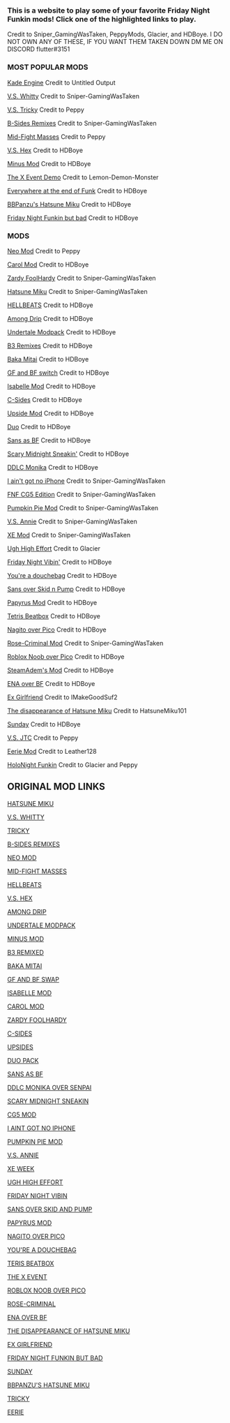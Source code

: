 ### This is a website to play some of your favorite Friday Night Funkin mods! Click one of the highlighted links to play.

Credit to Sniper_GamingWasTaken, PeppyMods, Glacier, and HDBoye. I DO NOT OWN ANY OF THESE, IF YOU WANT THEM TAKEN DOWN DM ME ON DISCORD flutter#3151

### MOST POPULAR MODS

[Kade Engine](https://untitledoutput.itch.io/friday-night-funkin-kade-engine) Credit to Untitled Output

[V.S. Whitty](https://sniper-gamingwastaken.itch.io/friday-night-funkin-vs-whitty-full-week-optimized-kade-engine) Credit to Sniper-GamingWasTaken

[V.S. Tricky](https://elpeppywall.github.io/Mods/Tricky) Credit to Peppy

[B-Sides Remixes](https://sniper-gamingwastaken.itch.io/friday-night-funkin-b-sides-optimized-kade-engine-ver) Credit to Sniper-GamingWasTaken

[Mid-Fight Masses](https://elpeppywall.github.io/Mods/Sarvente) Credit to Peppy

[V.S. Hex](https://hdboye.github.io/FnfModAttempt/hex) Credit to HDBoye

[Minus Mod](https://hdboye.github.io/FnfModAttempt/minus) Credit to HDBoye

[The X Event Demo](https://lemon-demon-monster.itch.io/the-x-event-demo) Credit to Lemon-Demon-Monster

[Everywhere at the end of Funk](https://hdboye.github.io/FnfModAttempt2/end) Credit to HDBoye

[BBPanzu's Hatsune Miku](https://hdboye.github.io/FnfModAttempt2/bbmiku) Credit to HDBoye

[Friday Night Funkin but bad](https://hdboye.github.io/FnfModAttempt2/bad) Credit to HDBoye

### MODS

[Neo Mod](https://peppymods.itch.io/neo?secret=TNWwnRNyKy9ofksuJ9tFQ0ZMn1I) Credit to Peppy 

[Carol Mod](https://hdboye.github.io/FnfModAttempt/carol) Credit to HDBoye

[Zardy FoolHardy](https://sniper-gamingwastaken.itch.io/friday-night-funkin-vs-zardy-full-week-optimized-kade-engine) Credit to Sniper-GamingWasTaken

[Hatsune Miku](https://sniper-gamingwastaken.itch.io/friday-night-funkin-miku-mod-kade) Credit to Sniper-GamingWasTaken

[HELLBEATS](https://hdboye.github.io/FnfModAttempt/hellbeats) Credit to HDBoye

[Among Drip](https://hdboye.github.io/FnfModAttempt/drip) Credit to HDBoye

[Undertale Modpack](https://hdboye.github.io/FnfModAttempt/undertale) Credit to HDBoye

[B3 Remixes](https://hdboye.github.io/FnfModAttempt/bthree) Credit to HDBoye

[Baka Mitai](https://hdboye.github.io/FnfModAttempt/mitai) Credit to HDBoye

[GF and BF switch](https://hdboye.github.io/FnfModAttempt/switch) Credit to HDBoye

[Isabelle Mod](https://hdboye.github.io/FnfModAttempt/isabelle) Credit to HDBoye

[C-Sides](https://hdboye.github.io/FnfModAttempt/cside) Credit to HDBoye

[Upside Mod](https://hdboye.github.io/FnfModAttempt/upside) Credit to HDBoye

[Duo](https://hdboye.github.io/FnfModAttempt/duo) Credit to HDBoye

[Sans as BF](https://hdboye.github.io/FnfModAttempt/sans) Credit to HDBoye

[Scary Midnight Sneakin'](https://hdboye.github.io/FnfModAttempt/scary) Credit to HDBoye

[DDLC Monika](https://hdboye.github.io/FnfModAttempt/monika) Credit to HDBoye

[I ain't got no iPhone](https://sniper-gamingwastaken.itch.io/friday-night-funkin-but-monster-has-no-iphone) Credit to Sniper-GamingWasTaken

[FNF CG5 Edition](https://sniper-gamingwastaken.itch.io/friday-night-funkin-cg5-edition-full-week-optimized-kade-engine) Credit to Sniper-GamingWasTaken

[Pumpkin Pie Mod](https://sniper-gamingwastaken.itch.io/friday-night-funkin-pumkin-pie-custom-song) Credit to Sniper-GamingWasTaken

[V.S. Annie](https://sniper-gamingwastaken.itch.io/friday-night-funkin-annie-custom-week-optomized-kade-engine-version) Credit to Sniper-GamingWasTaken

[XE Mod](https://sniper-gamingwastaken.itch.io/friday-night-funkin-custom-week-xe-optimized) Credit to Sniper-GamingWasTaken

[Ugh High Effort](https://glacierr.itch.io/ugh) Credit to Glacier

[Friday Night Vibin'](https://hdboye.github.io/FnfModAttempt2/vibin/) Credit to HDBoye

[You're a douchebag](https://hdboye.github.io/FnfModAttempt/douchebag) Credit to HDBoye

[Sans over Skid n Pump](https://hdboye.github.io/FnfModAttempt/sansvs) Credit to HDBoye

[Papyrus Mod](https://hdboye.github.io/FnfModAttempt/papyrus) Credit to HDBoye

[Tetris Beatbox](https://hdboye.github.io/FnfModAttempt/tetris) Credit to HDBoye

[Nagito over Pico](https://hdboye.github.io/FnfModAttempt/nagito) Credit to HDBoye

[Rose-Criminal Mod](https://sniper-gamingwastaken.itch.io/friday-night-funkin-rose-criminal-port) Credit to Sniper-GamingWasTaken

[Roblox Noob over Pico](https://hdboye.github.io/FnfModAttempt/noob) Credit to HDBoye

[SteamAdem's Mod](https://hdboye.github.io/FnfModAttempt/peter) Credit to HDBoye

[ENA over BF](https://hdboye.github.io/FnfModAttempt/ena) Credit to HDBoye

[Ex Girlfriend](https://imakegoodsuf2.itch.io/ex-girlfriend-kade-engine) Credit to IMakeGoodSuf2

[The disappearance of Hatsune Miku](https://hatsunemiku101.itch.io/the-disappearance-of-hatsune-miku) Credit to HatsuneMiku101

[Sunday](https://hdboye.github.io/FnfModAttempt2/sunday) Credit to HDBoye

[V.S. JTC](https://peppymods.itch.io/vs-jtc/download/DnXpsc2HncMqapf7j_jpwxvP5yzhBXFLOAr6FE26) Credit to Peppy

[Eerie Mod](https://leather128.itch.io/fnf-eerie-mod-ss-mod) Credit to Leather128

[HoloNight Funkin](https://glacierr.itch.io/holonight) Credit to Glacier and Peppy

## ORIGINAL MOD LINKS

[HATSUNE MIKU](https://gamebanana.com/gamefiles/17106)

[V.S. WHITTY](https://gamebanana.com/gamefiles/14457)

[TRICKY](https://gamebanana.com/gamefiles/17466)

[B-SIDES REMIXES](https://gamebanana.com/gamefiles/13686)

[NEO MOD](https://gamebanana.com/gamefiles/15172)

[MID-FIGHT MASSES](https://gamebanana.com/gamefiles/17646)

[HELLBEATS](https://gamebanana.com/gamefiles/13979)

[V.S. HEX](https://gamebanana.com/gamefiles/14942)

[AMONG DRIP](https://gamebanana.com/gamefiles/13904)

[UNDERTALE MODPACK](https://gamebanana.com/skins/184492)

[MINUS MOD](https://gamebanana.com/skins/186737)

[B3 REMIXED](https://gamebanana.com/gamefiles/13933)

[BAKA MITAI](https://gamebanana.com/gamefiles/13826)

[GF AND BF SWAP](https://gamebanana.com/skins/185192)

[ISABELLE MOD](https://gamebanana.com/skins/190056)

[CAROL MOD](https://gamebanana.com/gamefiles/15276)

[ZARDY FOOLHARDY](https://gamebanana.com/gamefiles/17880)

[C-SIDES](https://gamebanana.com/gamefiles/13928)

[UPSIDES](https://gamebanana.com/gamefiles/14943)

[DUO PACK](https://gamebanana.com/wips/53066)

[SANS AS BF](https://gamebanana.com/skins/184025)

[DDLC MONIKA OVER SENPAI](https://gamebanana.com/gamefiles/14832)

[SCARY MIDNIGHT SNEAKIN](https://gamebanana.com/gamefiles/14832)

[CG5 MOD](https://gamebanana.com/gamefiles/14966)

[I AINT GOT NO IPHONE](https://gamebanana.com/gamefiles/18796)

[PUMPKIN PIE MOD](https://gamebanana.com/gamefiles/15416)

[V.S. ANNIE](https://gamebanana.com/gamefiles/15994)

[XE WEEK](https://gamebanana.com/gamefiles/13990)

[UGH HIGH EFFORT](https://gamebanana.com/gamefiles/17077)

[FRIDAY NIGHT VIBIN](https://gamebanana.com/maps/214669)

[SANS OVER SKID AND PUMP](https://gamebanana.com/skins/184025)

[PAPYRUS MOD](https://gamebanana.com/skins/184993)

[NAGITO OVER PICO](https://gamebanana.com/skins/184963)

[YOU'RE A DOUCHEBAG](https://gamebanana.com/gamefiles/14569)

[TERIS BEATBOX](https://gamebanana.com/gamefiles/14257)

[THE X EVENT](https://gamebanana.com/gamefiles/18152)

[ROBLOX NOOB OVER PICO](https://gamebanana.com/skins/189645)

[ROSE-CRIMINAL](https://gamebanana.com/gamefiles/14837)

[ENA OVER BF](https://gamebanana.com/skins/185793)

[THE DISAPPEARANCE OF HATSUNE MIKU](https://gamebanana.com/gamefiles/14164)

[EX GIRLFRIEND](https://gamebanana.com/skins/186464)

[FRIDAY NIGHT FUNKIN BUT BAD](https://gamebanana.com/gamefiles/15933)

[SUNDAY](https://gamebanana.com/skins/184601)

[BBPANZU'S HATSUNE MIKU](https://gamebanana.com/skins/184101)

[TRICKY](https://elpeppywall.github.io/Mods/Tricky)

[EERIE](https://leather128.itch.io/fnf-eerie-mod-ss-mod)
